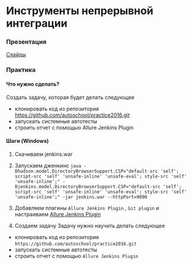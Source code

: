 # Инструменты непрерывной интеграции

### Презентация

 [Слайды](https://speakerdeck.com/pleskav/cd-lecture)

### Практика

#### Что нужно сделать?

Создать задачу, которая будет делать следующее
- клонировать код из репозитория https://github.com/autoschool/practice2016.git
- запускать системные автотесты
- строить отчет c помощью Allure Jenkins Plugin

#### Шаги (Windows)

1. Скачиваем jenkins.war
2. Запускаем дженкинс
`java -Dhudson.model.DirectoryBrowserSupport.CSP="default-src 'self'; script-src 'self' 'unsafe-inline' 'unsafe-eval'; style-src 'self' 'unsafe-inline';" -Djenkins.model.DirectoryBrowserSupport.CSP="default-src 'self'; script-src 'self' 'unsafe-inline' 'unsafe-eval'; style-src 'self' 'unsafe-inline';" -jar jenkins.war --httpPort=9090`

3. Добавляем плагины `Allure Jenkins Plugin` , `Git plugin`
и настраиваем  [Allure Jenkins Plugin](https://wiki.jenkins-ci.org/display/JENKINS/Allure+Plugin)

4. Создаем задачу
Задачу нужно научить делать следующее
- клонировать код из репозитория `https://github.com/autoschool/practice2016.git`
- запускать системные автотесты
- строить отчет c помощью `Allure Jenkins Plugin`